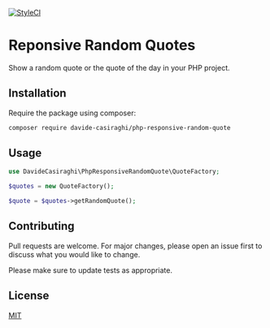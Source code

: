 [![StyleCI](https://styleci.io/repos/173717359/shield?style=flat-square)](https://styleci.io/repos/173717359)

# Reponsive Random Quotes

Show a random quote or the quote of the day in your PHP project.

## Installation

Require the package using composer:

```bash
composer require davide-casiraghi/php-responsive-random-quote
```

## Usage

```php
use DavideCasiraghi\PhpResponsiveRandomQuote\QuoteFactory;

$quotes = new QuoteFactory();

$quote = $quotes->getRandomQuote();
```

## Contributing
Pull requests are welcome. For major changes, please open an issue first to discuss what you would like to change.

Please make sure to update tests as appropriate.

## License
[MIT](./LICENSE.md)
